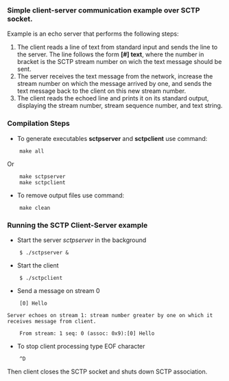 ### Simple client-server communication example over SCTP socket.
Example is an echo server that performs the following steps:

1. The client reads a line of text from standard input and sends the line to the server. The line follows the form **[#] text**, where the number in bracket is the SCTP stream number on wich the text message should be sent.
2. The server receives the text message from the network, increase the stream number on which the message arrived by one, and sends the text message back to the client on this new stream number.
3. The client reads the echoed line and prints it on its standard output, displaying the stream number, stream sequence number, and text string.

### Compilation Steps
- To generate executables **sctpserver** and **sctpclient** use command:
``` 
    make all
```
Or
```
    make sctpserver
    make sctpclient
```
- To remove output files use command:
```
    make clean
```

### Running the SCTP Client-Server example
- Start the server *sctpserver* in the background
```
    $ ./sctpserver &
```
- Start the client
```
    $ ./sctpclient
```
- Send a message on stream 0
```
    [0] Hello
```
    Server echoes on stream 1: stream number greater by one on which it receives message from client.
```
    From stream: 1 seq: 0 (assoc: 0x9):[0] Hello
```
- To stop client processing type EOF character
```
    ^D
```
Then client closes the SCTP socket and shuts down SCTP association.